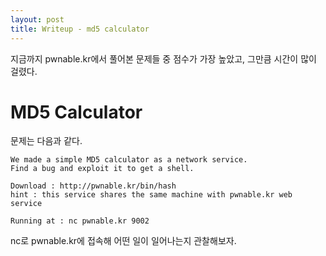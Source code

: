 ```yaml
---
layout: post
title: Writeup - md5 calculator
---
```


지금까지 pwnable.kr에서 풀어본 문제들 중 점수가 가장 높았고, 그만큼 시간이 많이 걸렸다.

# MD5 Calculator

문제는 다음과 같다.
```
We made a simple MD5 calculator as a network service.
Find a bug and exploit it to get a shell.

Download : http://pwnable.kr/bin/hash
hint : this service shares the same machine with pwnable.kr web service

Running at : nc pwnable.kr 9002
```

nc로 pwnable.kr에 접속해 어떤 일이 일어나는지 관찰해보자.



<!--stackedit_data:
eyJoaXN0b3J5IjpbMTg0Njc4MTUyMSwtMTE5NDIxMjkwNCwtND
AzNzk0NzA1XX0=
-->
